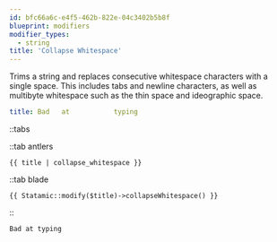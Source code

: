 ```yaml
---
id: bfc66a6c-e4f5-462b-822e-04c3402b5b8f
blueprint: modifiers
modifier_types:
  - string
title: 'Collapse Whitespace'
---
```

Trims a string and replaces consecutive whitespace characters with
a single space. This includes tabs and newline characters, as well as
multibyte whitespace such as the thin space and ideographic space.

```yaml
title: Bad   at           typing
```

::tabs

::tab antlers
```antlers
{{ title | collapse_whitespace }}
```
::tab blade
```blade
{{ Statamic::modify($title)->collapseWhitespace() }}
```
::

```html
Bad at typing
```
